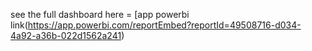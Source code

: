 see the full dashboard here = [app powerbi link(https://app.powerbi.com/reportEmbed?reportId=49508716-d034-4a92-a36b-022d1562a241)
